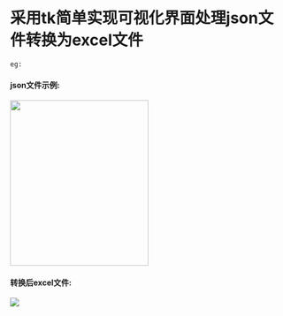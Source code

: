 # 采用tk简单实现可视化界面处理json文件转换为excel文件<br>
`eg:`
#### json文件示例:
<img src="https://github.com/user-attachments/assets/8ee1b577-eea4-4496-855f-c74c5823cc05" width="250" height="300" /> <br>
#### 转换后excel文件:
<img src="https://github.com/user-attachments/assets/faf0515a-37d0-4a21-94ea-61caac4f3780"/>


